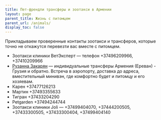 ```yaml
---
title: Пет-френдли трансферы и зоотакси в Армении
layout: page
parent_title: Жизнь с питомцем
parent_url: /animals/
display_toc: false
---
```


Прикладываем проверенные контакты зоотакси и трансферов, которые точно не откажутся перевезти вас вместе с питомцем.

- Зоотакси клиники ВетЭксперт — телефон +37496209966, +37410209966
- [Рузанна Закарян](https://t.me/Ruzanna_ru_guide) — индивидуальные трансферы Армения (Ереван) - Грузия и обратно. Встреча в аэропорту, доставка до адреса, вместительный минивэн, где комфортно будет и питомцу и его хозяевам.
- Карен +37477126213
- Мартин +37493355633
- Тигран +37433204290
- Petgarden +37494244744
- Зоотакси клиники Joli — +37499404070, +37444200505, +37433300505, +37433300404, +37499404140

